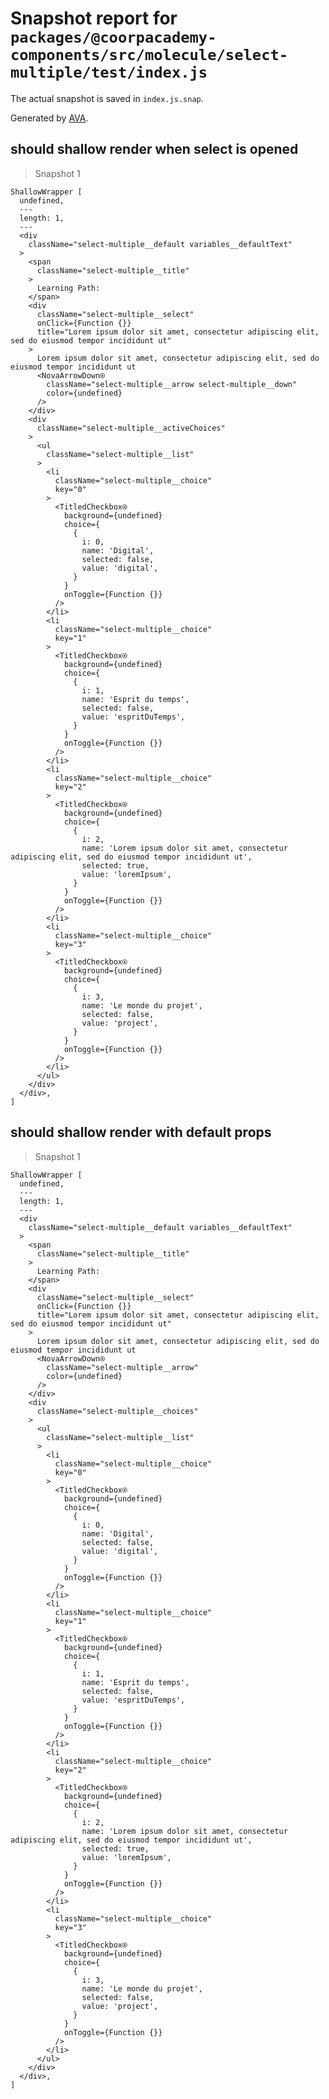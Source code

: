 # Snapshot report for `packages/@coorpacademy-components/src/molecule/select-multiple/test/index.js`

The actual snapshot is saved in `index.js.snap`.

Generated by [AVA](https://ava.li).

## should shallow render when select is opened

> Snapshot 1

    ShallowWrapper [
      undefined,
      ---
      length: 1,
      ---
      <div
        className="select-multiple__default variables__defaultText"
      >
        <span
          className="select-multiple__title"
        >
          Learning Path:
        </span>
        <div
          className="select-multiple__select"
          onClick={Function {}}
          title="Lorem ipsum dolor sit amet, consectetur adipiscing elit, sed do eiusmod tempor incididunt ut"
        >
          Lorem ipsum dolor sit amet, consectetur adipiscing elit, sed do eiusmod tempor incididunt ut
          <NovaArrowDown⍟
            className="select-multiple__arrow select-multiple__down"
            color={undefined}
          />
        </div>
        <div
          className="select-multiple__activeChoices"
        >
          <ul
            className="select-multiple__list"
          >
            <li
              className="select-multiple__choice"
              key="0"
            >
              <TitledCheckbox⍟
                background={undefined}
                choice={
                  {
                    i: 0,
                    name: 'Digital',
                    selected: false,
                    value: 'digital',
                  }
                }
                onToggle={Function {}}
              />
            </li>
            <li
              className="select-multiple__choice"
              key="1"
            >
              <TitledCheckbox⍟
                background={undefined}
                choice={
                  {
                    i: 1,
                    name: 'Esprit du temps',
                    selected: false,
                    value: 'espritDuTemps',
                  }
                }
                onToggle={Function {}}
              />
            </li>
            <li
              className="select-multiple__choice"
              key="2"
            >
              <TitledCheckbox⍟
                background={undefined}
                choice={
                  {
                    i: 2,
                    name: 'Lorem ipsum dolor sit amet, consectetur adipiscing elit, sed do eiusmod tempor incididunt ut',
                    selected: true,
                    value: 'loremIpsum',
                  }
                }
                onToggle={Function {}}
              />
            </li>
            <li
              className="select-multiple__choice"
              key="3"
            >
              <TitledCheckbox⍟
                background={undefined}
                choice={
                  {
                    i: 3,
                    name: 'Le monde du projet',
                    selected: false,
                    value: 'project',
                  }
                }
                onToggle={Function {}}
              />
            </li>
          </ul>
        </div>
      </div>,
    ]

## should shallow render with default props

> Snapshot 1

    ShallowWrapper [
      undefined,
      ---
      length: 1,
      ---
      <div
        className="select-multiple__default variables__defaultText"
      >
        <span
          className="select-multiple__title"
        >
          Learning Path:
        </span>
        <div
          className="select-multiple__select"
          onClick={Function {}}
          title="Lorem ipsum dolor sit amet, consectetur adipiscing elit, sed do eiusmod tempor incididunt ut"
        >
          Lorem ipsum dolor sit amet, consectetur adipiscing elit, sed do eiusmod tempor incididunt ut
          <NovaArrowDown⍟
            className="select-multiple__arrow"
            color={undefined}
          />
        </div>
        <div
          className="select-multiple__choices"
        >
          <ul
            className="select-multiple__list"
          >
            <li
              className="select-multiple__choice"
              key="0"
            >
              <TitledCheckbox⍟
                background={undefined}
                choice={
                  {
                    i: 0,
                    name: 'Digital',
                    selected: false,
                    value: 'digital',
                  }
                }
                onToggle={Function {}}
              />
            </li>
            <li
              className="select-multiple__choice"
              key="1"
            >
              <TitledCheckbox⍟
                background={undefined}
                choice={
                  {
                    i: 1,
                    name: 'Esprit du temps',
                    selected: false,
                    value: 'espritDuTemps',
                  }
                }
                onToggle={Function {}}
              />
            </li>
            <li
              className="select-multiple__choice"
              key="2"
            >
              <TitledCheckbox⍟
                background={undefined}
                choice={
                  {
                    i: 2,
                    name: 'Lorem ipsum dolor sit amet, consectetur adipiscing elit, sed do eiusmod tempor incididunt ut',
                    selected: true,
                    value: 'loremIpsum',
                  }
                }
                onToggle={Function {}}
              />
            </li>
            <li
              className="select-multiple__choice"
              key="3"
            >
              <TitledCheckbox⍟
                background={undefined}
                choice={
                  {
                    i: 3,
                    name: 'Le monde du projet',
                    selected: false,
                    value: 'project',
                  }
                }
                onToggle={Function {}}
              />
            </li>
          </ul>
        </div>
      </div>,
    ]
